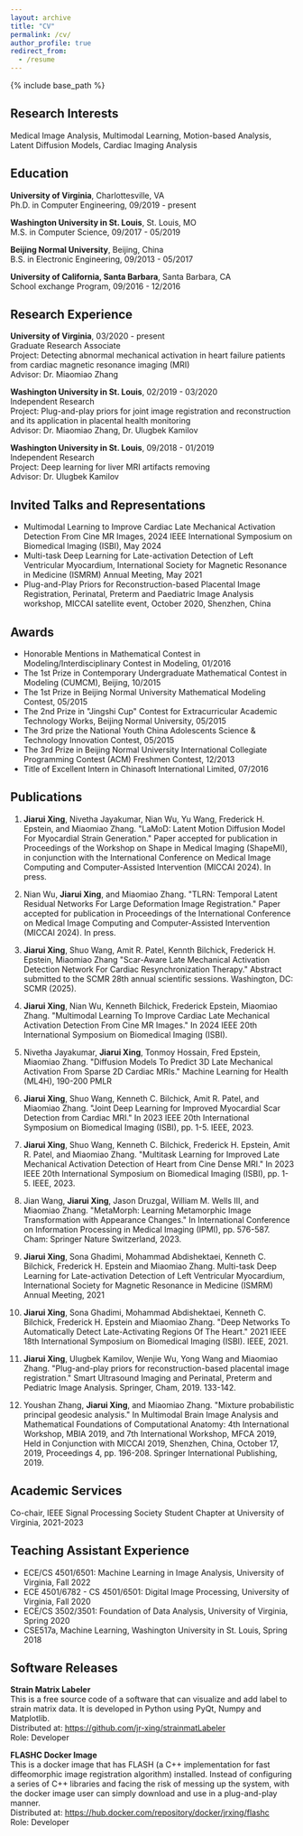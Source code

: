 ```yaml
---
layout: archive
title: "CV"
permalink: /cv/
author_profile: true
redirect_from:
  - /resume
---
```


{% include base_path %}

## Research Interests
Medical Image Analysis, Multimodal Learning, Motion-based Analysis, Latent Diffusion Models, Cardiac Imaging Analysis

## Education

**University of Virginia**, Charlottesville, VA  
Ph.D. in Computer Engineering, 09/2019 - present

**Washington University in St. Louis**, St. Louis, MO  
M.S. in Computer Science, 09/2017 - 05/2019

**Beijing Normal University**, Beijing, China  
B.S. in Electronic Engineering, 09/2013 - 05/2017

**University of California, Santa Barbara**, Santa Barbara, CA  
School exchange Program, 09/2016 - 12/2016

## Research Experience

**University of Virginia**, 03/2020 - present  
Graduate Research Associate  
Project: Detecting abnormal mechanical activation in heart failure patients from cardiac magnetic resonance imaging (MRI)  
Advisor: Dr. Miaomiao Zhang

**Washington University in St. Louis**, 02/2019 - 03/2020  
Independent Research  
Project: Plug-and-play priors for joint image registration and reconstruction and its application in placental health monitoring  
Advisor: Dr. Miaomiao Zhang, Dr. Ulugbek Kamilov

**Washington University in St. Louis**, 09/2018 - 01/2019  
Independent Research  
Project: Deep learning for liver MRI artifacts removing  
Advisor: Dr. Ulugbek Kamilov

## Invited Talks and Representations

- Multimodal Learning to Improve Cardiac Late Mechanical Activation Detection From Cine MR Images, 2024 IEEE International Symposium on Biomedical Imaging (ISBI), May 2024
- Multi-task Deep Learning for Late-activation Detection of Left Ventricular Myocardium, International Society for Magnetic Resonance in Medicine (ISMRM) Annual Meeting, May 2021
- Plug-and-Play Priors for Reconstruction-based Placental Image Registration, Perinatal, Preterm and Paediatric Image Analysis workshop, MICCAI satellite event, October 2020, Shenzhen, China

## Awards

- Honorable Mentions in Mathematical Contest in Modeling/Interdisciplinary Contest in Modeling, 01/2016
- The 1st Prize in Contemporary Undergraduate Mathematical Contest in Modeling (CUMCM), Beijing, 10/2015
- The 1st Prize in Beijing Normal University Mathematical Modeling Contest, 05/2015
- The 2nd Prize in "Jingshi Cup" Contest for Extracurricular Academic Technology Works, Beijing Normal University, 05/2015
- The 3rd prize the National Youth China Adolescents Science & Technology Innovation Contest, 05/2015
- The 3rd Prize in Beijing Normal University International Collegiate Programming Contest (ACM) Freshmen Contest, 12/2013
- Title of Excellent Intern in Chinasoft International Limited, 07/2016

## Publications

1. **Jiarui Xing**, Nivetha Jayakumar, Nian Wu, Yu Wang, Frederick H. Epstein, and Miaomiao Zhang. "LaMoD: Latent Motion Diffusion Model For Myocardial Strain Generation." Paper accepted for publication in Proceedings of the Workshop on Shape in Medical Imaging (ShapeMI), in conjunction with the International Conference on Medical Image Computing and Computer-Assisted Intervention (MICCAI 2024). In press.

2. Nian Wu, **Jiarui Xing**, and Miaomiao Zhang. "TLRN: Temporal Latent Residual Networks For Large Deformation Image Registration." Paper accepted for publication in Proceedings of the International Conference on Medical Image Computing and Computer-Assisted Intervention (MICCAI 2024). In press.

3. **Jiarui Xing**, Shuo Wang, Amit R. Patel, Kennth Bilchick, Frederick H. Epstein, Miaomiao Zhang "Scar-Aware Late Mechanical Activation Detection Network For Cardiac Resynchronization Therapy." Abstract submitted to the SCMR 28th annual scientific sessions. Washington, DC: SCMR (2025).

4. **Jiarui Xing**, Nian Wu, Kenneth Bilchick, Frederick Epstein, Miaomiao Zhang. "Multimodal Learning To Improve Cardiac Late Mechanical Activation Detection From Cine MR Images." In 2024 IEEE 20th International Symposium on Biomedical Imaging (ISBI).

5. Nivetha Jayakumar, **Jiarui Xing**, Tonmoy Hossain, Fred Epstein, Miaomiao Zhang. "Diffusion Models To Predict 3D Late Mechanical Activation From Sparse 2D Cardiac MRIs." Machine Learning for Health (ML4H), 190-200 PMLR

6. **Jiarui Xing**, Shuo Wang, Kenneth C. Bilchick, Amit R. Patel, and Miaomiao Zhang. "Joint Deep Learning for Improved Myocardial Scar Detection from Cardiac MRI." In 2023 IEEE 20th International Symposium on Biomedical Imaging (ISBI), pp. 1-5. IEEE, 2023.

7. **Jiarui Xing**, Shuo Wang, Kenneth C. Bilchick, Frederick H. Epstein, Amit R. Patel, and Miaomiao Zhang. "Multitask Learning for Improved Late Mechanical Activation Detection of Heart from Cine Dense MRI." In 2023 IEEE 20th International Symposium on Biomedical Imaging (ISBI), pp. 1-5. IEEE, 2023.

8. Jian Wang, **Jiarui Xing**, Jason Druzgal, William M. Wells III, and Miaomiao Zhang. "MetaMorph: Learning Metamorphic Image Transformation with Appearance Changes." In International Conference on Information Processing in Medical Imaging (IPMI), pp. 576-587. Cham: Springer Nature Switzerland, 2023.

9. **Jiarui Xing**, Sona Ghadimi, Mohammad Abdishektaei, Kenneth C. Bilchick, Frederick H. Epstein and Miaomiao Zhang. Multi-task Deep Learning for Late-activation Detection of Left Ventricular Myocardium, International Society for Magnetic Resonance in Medicine (ISMRM) Annual Meeting, 2021

10. **Jiarui Xing**, Sona Ghadimi, Mohammad Abdishektaei, Kenneth C. Bilchick, Frederick H. Epstein and Miaomiao Zhang. "Deep Networks To Automatically Detect Late-Activating Regions Of The Heart." 2021 IEEE 18th International Symposium on Biomedical Imaging (ISBI). IEEE, 2021.

11. **Jiarui Xing**, Ulugbek Kamilov, Wenjie Wu, Yong Wang and Miaomiao Zhang. "Plug-and-play priors for reconstruction-based placental image registration." Smart Ultrasound Imaging and Perinatal, Preterm and Pediatric Image Analysis. Springer, Cham, 2019. 133-142.

12. Youshan Zhang, **Jiarui Xing**, and Miaomiao Zhang. "Mixture probabilistic principal geodesic analysis." In Multimodal Brain Image Analysis and Mathematical Foundations of Computational Anatomy: 4th International Workshop, MBIA 2019, and 7th International Workshop, MFCA 2019, Held in Conjunction with MICCAI 2019, Shenzhen, China, October 17, 2019, Proceedings 4, pp. 196-208. Springer International Publishing, 2019.

## Academic Services

Co-chair, IEEE Signal Processing Society Student Chapter at University of Virginia, 2021-2023

## Teaching Assistant Experience

- ECE/CS 4501/6501: Machine Learning in Image Analysis, University of Virginia, Fall 2022
- ECE 4501/6782 - CS 4501/6501: Digital Image Processing, University of Virginia, Fall 2020
- ECE/CS 3502/3501: Foundation of Data Analysis, University of Virginia, Spring 2020
- CSE517a, Machine Learning, Washington University in St. Louis, Spring 2018

## Software Releases

**Strain Matrix Labeler**  
This is a free source code of a software that can visualize and add label to strain matrix data. It is developed in Python using PyQt, Numpy and Matplotlib.  
Distributed at: https://github.com/jr-xing/strainmatLabeler  
Role: Developer

**FLASHC Docker Image**  
This is a docker image that has FLASH (a C++ implementation for fast diffeomorphic image registration algorithm) installed. Instead of configuring a series of C++ libraries and facing the risk of messing up the system, with the docker image user can simply download and use in a plug-and-play manner.  
Distributed at: https://hub.docker.com/repository/docker/jrxing/flashc  
Role: Developer
